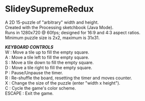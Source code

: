 # SlideySupremeRedux #  
A 2D 15-puzzle of "arbitrary" width and height.  
Created with the Processing sketchbook (Java Mode).  
Runs in 1280x720 @ 60fps; designed for 16:9 and 4:3 aspect ratios.  
Minimum puzzle size is 2x2, maximum is 31x31.  

***KEYBOARD CONTROLS***  
W : Move a tile up to fill the empty square.  
A : Move a tile left to fill the empty square.  
S : Move a tile down to fill the empty square.  
D : Move a tile right to fill the empty square.  
P : Pause/Unpause the timer.  
R : Re-shuffle the board, resetting the timer and moves counter.  
X : Change the size of the puzzle (enter "width x height").  
C : Cycle the game's color scheme.  
ESCAPE : Exit the game.
